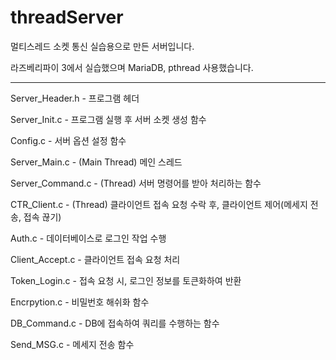 # threadServer
멀티스레드 소켓 통신 실습용으로 만든 서버입니다.

라즈베리파이 3에서 실습했으며 MariaDB, pthread 사용했습니다. 
<hr>

Server_Header.h - 프로그램 헤더

Server_Init.c - 프로그램 실행 후 서버 소켓 생성 함수

Config.c - 서버 옵션 설정 함수

Server_Main.c - (Main Thread) 메인 스레드

Server_Command.c - (Thread) 서버 명령어를 받아 처리하는 함수

CTR_Client.c - (Thread) 클라이언트 접속 요청 수락 후, 클라이언트 제어(메세지 전송, 접속 끊기)

Auth.c - 데이터베이스로 로그인 작업 수행

Client_Accept.c - 클라이언트 접속 요청 처리

Token_Login.c - 접속 요청 시, 로그인 정보를 토큰화하여 반환

Encrpytion.c - 비밀번호 해쉬화 함수

DB_Command.c - DB에 접속하여 쿼리를 수행하는 함수

Send_MSG.c - 메세지 전송 함수
